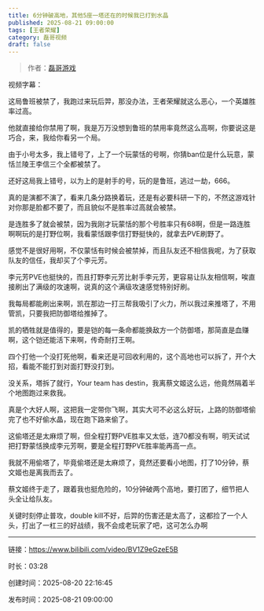 ```yaml
---
title: 6分钟破高地，其他5座一塔还在的时候我已打到水晶
published: 2025-08-21 09:00:00
tags: [王者荣耀]
category: 磊哥视频
draft: false
---
```



> 作者：[磊哥游戏](https://space.bilibili.com/268941858)

视频字幕：

这局鲁班被禁了，我跑过来玩后羿，那没办法，王者荣耀就这么恶心，一个英雄胜率过高。

他就直接给你禁用了啊，我是万万没想到鲁班的禁用率竟然这么高啊，你要说这是巧合，来，我给你看另一个局。

由于小号太多，我上错号了，上了一个玩蒙恬的号啊，你猜ban位是什么玩意，蒙恬兰陵王李信三个全都被禁了。

还好这局我上错号，以为上的是射手的号，玩的是鲁班，逃过一劫，666。

真的是演都不演了，看来几条分路换着玩，还是有必要科研一下的，不然这游戏针对你那是脸都不要了，而且貌似不是胜率过高就会被禁。

是连胜多了就会被禁，因为我刚才玩蒙恬的那个号胜率只有68啊，但是一路连胜啊啊玩的是打野位啊，我看蒙恬跟李信打野挺快的，就拿去PVE刷野了。

感觉不是很好用啊，不仅蒙恬有时候会被禁掉，而且队友还不相信我呢，为了获取队友的信任，我却买了个李元芳。

李元芳PVE也挺快的，而且打野李元芳比射手李元芳，更容易让队友相信啊，唉直接刷出了满级的攻速啊，说真的这个满级攻速感觉特别好刷。

我每局都能刷出来啊，凯在那边一打三帮我吸引了火力，所以我过来推塔了，不用管凯，只要我把防御塔给推掉了。

凯的牺牲就是值得的，要是铠的每一条命都能换敌方一个防御塔，那简直是血赚啊，这个铠还能活下来啊，传奇耐打王啊。

四个打他一个没打死他啊，看来还是可回收利用的，这个高地也可以拆了，开个大招，看能不能打到对面打野没打到。

没关系，塔拆了就行，Your team has destin，我离蔡文姬这么远，他竟然隔着半个地图跑过来救我。

真是个大好人啊，这把我一定带你飞啊，其实大可不必这么好玩，上路的防御塔偷完了也不好偷水晶，现在跑下路来偷了。

这偷塔还是太麻烦了啊，但全程打野PVE胜率又太低，连70都没有啊，明天试试把打野蒙恬换成李元芳啊，要是全程打野PVE胜率能再高一点。

我就不用偷塔了，毕竟偷塔还是太麻烦了，竟然还要看小地图，打了10分钟，蔡文姬也是离我而去了。

蔡文姬终于走了，跟着我也挺危险的，10分钟破两个高地，要打团了，细节把人头全让给队友。

关键时刻停止普攻，double kill不好，后羿的伤害还是太高了，这都捡了一个人头，打出了一杠三的好战绩，我不会成老玩家了吧，这可怎么办啊

---

链接：https://www.bilibili.com/video/BV1Z9eGzeE5B

时长：03:28

创建时间：2025-08-20 22:16:45

发布时间：2025-08-21 09:00:00
